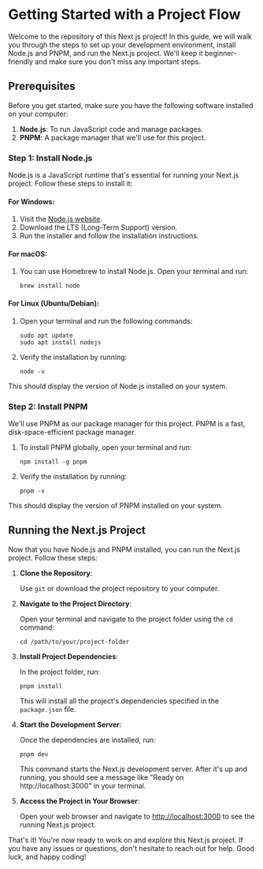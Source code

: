 # Getting Started with a Project Flow

Welcome to the repository of this Next.js project! In this guide, we will walk you through the steps to set up your development environment, install Node.js and PNPM, and run the Next.js project. We'll keep it beginner-friendly and make sure you don't miss any important steps.

## Prerequisites

Before you get started, make sure you have the following software installed on your computer:

1. **Node.js**: To run JavaScript code and manage packages.
2. **PNPM**: A package manager that we'll use for this project.

### Step 1: Install Node.js

Node.js is a JavaScript runtime that's essential for running your Next.js project. Follow these steps to install it:

#### For Windows:

1. Visit the [Node.js website](https://nodejs.org/).
2. Download the LTS (Long-Term Support) version.
3. Run the installer and follow the installation instructions.

#### For macOS:

1. You can use Homebrew to install Node.js. Open your terminal and run:

   ```
   brew install node
   ```

#### For Linux (Ubuntu/Debian):

1. Open your terminal and run the following commands:

   ```
   sudo apt update
   sudo apt install nodejs
   ```

2. Verify the installation by running:

   ```
   node -v
   ```

This should display the version of Node.js installed on your system.

### Step 2: Install PNPM

We'll use PNPM as our package manager for this project. PNPM is a fast, disk-space-efficient package manager.

1. To install PNPM globally, open your terminal and run:

   ```
   npm install -g pnpm
   ```

2. Verify the installation by running:

   ```
   pnpm -v
   ```

This should display the version of PNPM installed on your system.

## Running the Next.js Project

Now that you have Node.js and PNPM installed, you can run the Next.js project. Follow these steps:

1. **Clone the Repository**:

   Use `git` or download the project repository to your computer.

2. **Navigate to the Project Directory**:

   Open your terminal and navigate to the project folder using the `cd` command:

   ```
   cd /path/to/your/project-folder
   ```

3. **Install Project Dependencies**:

   In the project folder, run:

   ```
   pnpm install
   ```

   This will install all the project's dependencies specified in the `package.json` file.

4. **Start the Development Server**:

   Once the dependencies are installed, run:

   ```
   pnpm dev
   ```

   This command starts the Next.js development server. After it's up and running, you should see a message like "Ready on http://localhost:3000" in your terminal.

5. **Access the Project in Your Browser**:

   Open your web browser and navigate to [http://localhost:3000](http://localhost:3000) to see the running Next.js project.

That's it! You're now ready to work on and explore this Next.js project. If you have any issues or questions, don't hesitate to reach out for help. Good luck, and happy coding!
